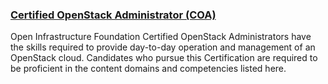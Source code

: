 ### [Certified OpenStack Administrator (COA)](https://www.openstack.org/coa/)
Open Infrastructure Foundation Certified OpenStack Administrators have the skills required to provide day-to-day operation and management of an OpenStack cloud. Candidates who pursue this Certification are required to be proficient in the content domains and competencies listed here.